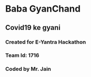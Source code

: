 # Baba GyanChand

## Covid19 ke gyani


























### Created for E-Yantra Hackathon
### Team Id: 1716
### Coded by Mr. Jain